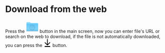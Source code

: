 # Download from the web

Press the <img src="Download.png" width=40px> button in the main screen, now you can enter file's URL or search on the web to download, if the file is not automatically downloaded, you can press the ![button](button.png) button.